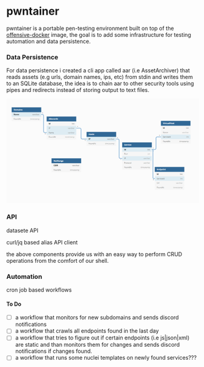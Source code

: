 # pwntainer

pwntainer is a portable pen-testing environment built on top of the [offensive-docker](https://github.com/aaaguirrep/offensive-docker) image, the goal is to add some infrastructure for testing automation and data persistence.

### Data Persistence
For data persistence i created a cli app called aar (i.e AssetArchiver) that reads assets (e.g urls, domain names, ips, etc) from stdin and writes them to an SQLite database, the idea is to chain aar to other security tools using pipes and redirects instead of storing output to text files.

![pwntainer db model](Images/pwntainer-model.PNG)

### API
datasete API

curl/jq based alias API client

the above components provide us with an easy way to perform CRUD operations from the comfort of our shell.

### Automation

cron job based workflows


#### To Do
- [ ] a workflow that monitors for new subdomains and sends discord notifications
- [ ] a workflow that crawls all endpoints found in the last day
- [ ] a workflow that tries to figure out if certain endpoints (i.e js|json|xml) are static and than monitors them for changes and sends discord notifications if changes found.
- [ ] a workflow that runs some nuclei templates on newly found services???